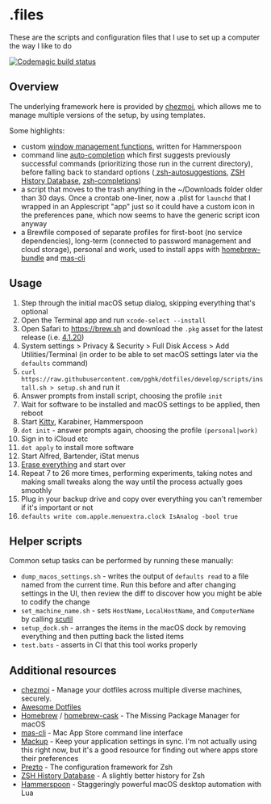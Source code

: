 # .files
These are the scripts and configuration files that I use
to set up a computer the way I like to do

[![Codemagic build
status](https://api.codemagic.io/apps/63ae1772bef3ad2397a807c8/new-macos-setup/status_badge.svg)](https://codemagic.io/apps/63ae1772bef3ad2397a807c8/new-macos-setup/latest_build)

## Overview
The underlying framework here is provided by
[chezmoi](https://www.chezmoi.io/), which allows me to manage
multiple versions of the setup, by using templates. 

Some highlights:

- custom [window management
functions](https://github.com/pghk/dotfiles/blob/develop/source/dot_hammerspoon/grid.lua),
written for Hammerspoon
- command line
[auto-completion](https://github.com/pghk/dotfiles/blob/e9baf95f3a3caba4d10a374a5fa3291a545f5a23/source/private_dot_config/zsh/dot_zshrc#L18)
which first suggests previously successful commands (prioritizing
those run in the current directory), before falling back to
standard options ([
zsh-autosuggestions](https://github.com/zsh-users/zsh-autosuggestions),
[ZSH History Database](https://github.com/larkery/zsh-histdb),
[zsh-completions](https://github.com/zsh-users/zsh-completions))
- a script that moves to the trash anything in the ~/Downloads
folder older than 30 days. Once a crontab one-liner, now a .plist
for `launchd` that I wrapped in an Applescript "app" just so it
could have a custom icon in the preferences pane, which now seems
to have the generic script icon anyway
- a Brewfile composed of separate profiles for first-boot (no
service dependencies), long-term (connected to password
management and cloud storage), personal and work, used to install
apps with
[homebrew-bundle](https://github.com/Homebrew/homebrew-bundle)
and [mas-cli](https://github.com/mas-cli/mas)

## Usage
1. Step through the initial macOS setup dialog, skipping
everything that's optional
2. Open the Terminal app and run `xcode-select --install`
3. Open Safari to https://brew.sh and download the `.pkg` asset
for the latest release (i.e.
[4.1.20](https://github.com/Homebrew/brew/releases/tag/4.1.20))
4. System settings > Privacy & Security > Full Disk Access > Add
Utilities/Terminal (in order to be able to set macOS settings
later via the `defaults` command)
5. `curl https://raw.githubusercontent.com/pghk/dotfiles/develop/scripts/install.sh > setup.sh`
and run it
7. Answer prompts from install script, choosing the profile `init`
8. Wait for software to be installed and macOS settings to be
applied, then reboot
9. Start [Kitty](https://sw.kovidgoyal.net/kitty/), Karabiner,
Hammerspoon
10. `dot init` - answer prompts again, choosing the profile
`(personal|work)`
12. Sign in to iCloud etc
13. `dot apply` to install more software
14. Start Alfred, Bartender, iStat menus
15. [Erase everything](https://support.apple.com/en-us/HT212749)
and start over
16. Repeat 7 to 26 more times, performing experiments, taking
notes and making small tweaks along the way until the process
actually goes smoothly
17. Plug in your backup drive and copy over everything you can't
remember if it's important or not
18. `defaults write com.apple.menuextra.clock IsAnalog -bool
true`

## Helper scripts
Common setup tasks can be performed by running
these manually: 

* `dump_macos_settings.sh` - writes the output of `defaults read`
to a file named from the current time. Run this before and after
changing settings in the UI, then review the diff to discover how
you might be able to codify the change
* `set_machine_name.sh` - sets `HostName`, `LocalHostName`, and
`ComputerName` by calling
[scutil](https://ss64.com/osx/scutil.html)
* `setup_dock.sh` - arranges the items in the macOS dock by
removing everything and then putting back the listed items
* `test.bats` - asserts in CI that this tool works properly

## Additional resources
* [chezmoi](https://www.chezmoi.io/) - Manage your dotfiles
across multiple diverse machines, securely.
* [Awesome Dotfiles](https://github.com/webpro/awesome-dotfiles)
* [Homebrew](http://brew.sh/) /
[homebrew-cask](https://github.com/Homebrew/homebrew-cask) - The
Missing Package Manager for macOS
* [mas-cli](https://github.com/mas-cli/mas) - Mac App Store
command line interface
* [Mackup](https://github.com/lra/mackup) - Keep your application
settings in sync. I'm not actually using this right now, but it's
a good resource for finding out where apps store their
preferences
* [Prezto](https://github.com/sorin-ionescu/prezto) - The
configuration framework for Zsh
* [ZSH History Database](https://github.com/larkery/zsh-histdb) -
A slightly better history for Zsh
* [Hammerspoon](https://www.hammerspoon.org/) - Staggeringly
powerful macOS desktop automation with Lua

